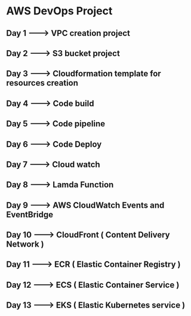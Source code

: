 # AWS DevOps Project
## Day 1 ---> VPC creation project 

## Day 2 ---> S3 bucket project

## Day 3 ---> Cloudformation template for resources creation

## Day 4 ---> Code build 

## Day 5 ---> Code pipeline

## Day 6 ---> Code Deploy

## Day 7 ---> Cloud watch

## Day 8 ---> Lamda Function

## Day 9 ---> AWS CloudWatch Events and EventBridge

## Day 10 ---> CloudFront ( Content Delivery Network )

## Day 11 ---> ECR ( Elastic Container Registry )

## Day 12 ---> ECS ( Elastic Container Service )

## Day 13 ---> EKS ( Elastic Kubernetes service )
